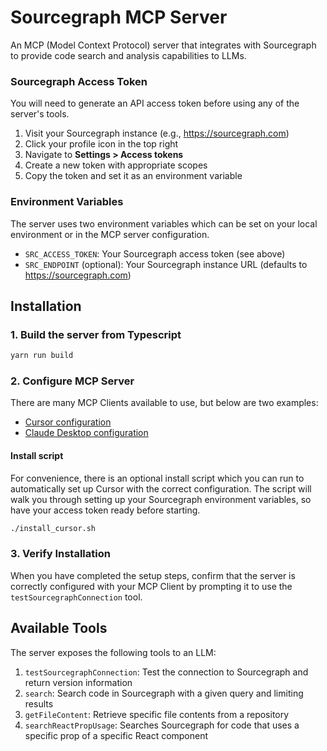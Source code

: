 # Sourcegraph MCP Server

An MCP (Model Context Protocol) server that integrates with Sourcegraph to provide code search and analysis capabilities to LLMs.

### Sourcegraph Access Token
You will need to generate an API access token before using any of the server's tools.

1. Visit your Sourcegraph instance (e.g., https://sourcegraph.com)
2. Click your profile icon in the top right
3. Navigate to **Settings > Access tokens**
4. Create a new token with appropriate scopes
5. Copy the token and set it as an environment variable

### Environment Variables
The server uses two environment variables which can be set on your local environment or in the MCP server configuration.

- `SRC_ACCESS_TOKEN`: Your Sourcegraph access token (see above)
- `SRC_ENDPOINT` (optional): Your Sourcegraph instance URL (defaults to https://sourcegraph.com)

## Installation

### 1. Build the server from Typescript

```bash
yarn run build
```

### 2. Configure MCP Server

There are many MCP Clients available to use, but below are two examples:

- [Cursor configuration](https://docs.cursor.com/context/model-context-protocol#configuring-mcp-servers)
- [Claude Desktop configuration](https://modelcontextprotocol.io/quickstart/user#2-add-the-filesystem-mcp-server)

#### Install script

For convenience, there is an optional install script which you can run to automatically set up Cursor with the correct configuration.
The script will walk you through setting up your Sourcegraph environment variables, so have your access token ready before starting.

```bash
./install_cursor.sh
```

### 3. Verify Installation

When you have completed the setup steps, confirm that the server is correctly configured with your MCP Client by prompting it to use the `testSourcegraphConnection` tool.

## Available Tools

The server exposes the following tools to an LLM:

1. `testSourcegraphConnection`: Test the connection to Sourcegraph and return version information
2. `search`: Search code in Sourcegraph with a given query and limiting results
3. `getFileContent`: Retrieve specific file contents from a repository
4. `searchReactPropUsage`: Searches Sourcegraph for code that uses a specific prop of a specific React component